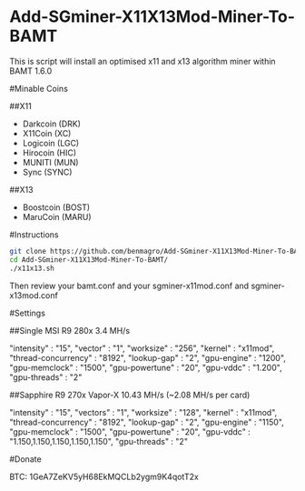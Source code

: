 Add-SGminer-X11X13Mod-Miner-To-BAMT
========================

This is script will install an optimised x11 and x13 algorithm miner within BAMT 1.6.0

#Minable Coins

##X11
- Darkcoin (DRK)
- X11Coin (XC)
- Logicoin (LGC)
- Hirocoin (HIC)
- MUNITI (MUN)
- Sync (SYNC)

##X13
- Boostcoin (BOST)
- MaruCoin (MARU)

#Instructions

```bash
git clone https://github.com/benmagro/Add-SGminer-X11X13Mod-Miner-To-BAMT.git
cd Add-SGminer-X11X13Mod-Miner-To-BAMT/
./x11x13.sh
```

Then review your bamt.conf and your sgminer-x11mod.conf and sgminer-x13mod.conf

#Settings

##Single MSI R9 280x 3.4 MH/s

"intensity" : "15",
"vector" : "1",
"worksize" : "256",
"kernel" : "x11mod",
"thread-concurrency" : "8192",
"lookup-gap" : "2",
"gpu-engine" : "1200",
"gpu-memclock" : "1500",
"gpu-powertune" : "20",
"gpu-vddc" : "1.200",
"gpu-threads" : "2"

##Sapphire R9 270x Vapor-X 10.43 MH/s (~2.08 MH/s per card)

"intensity" : "15",
"vectors" : "1",
"worksize" : "128",
"kernel" : "x11mod",
"thread-concurrency" : "8192",
"lookup-gap" : "2",
"gpu-engine" : "1150",
"gpu-memclock" : "1500",
"gpu-powertune" : "20",
"gpu-vddc" : "1.150,1.150,1.150,1.150,1.150",
"gpu-threads" : "2"

#Donate

BTC: 1GeA7ZeKV5yH68EkMQCLb2ygm9K4qotT2x
